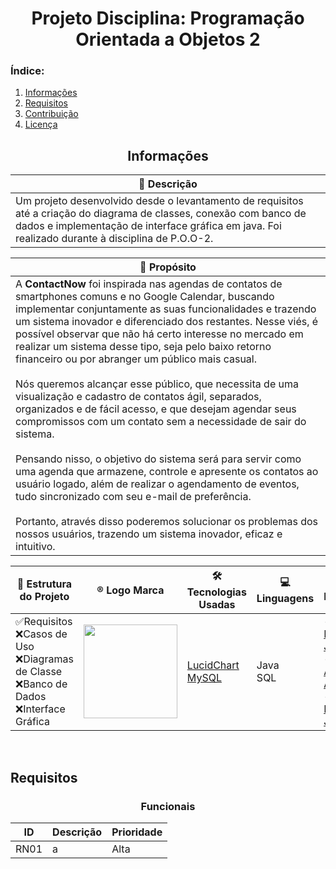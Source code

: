 <h1 align="center"> Projeto Disciplina: Programação Orientada a Objetos 2 </h1>

### **Índice:**

1. [Informações](#informações)
2. [Requisitos](#requisitos)
3. [Contribuição](#contribuição)
4. [Licença](#licença)

## <div align="center">Informações</div>
|📄 **Descrição**|
|-|
 |Um projeto desenvolvido desde o levantamento de requisitos até a criação do diagrama de classes, conexão com banco de dados e implementação de interface gráfica em java. Foi realizado durante à disciplina de P.O.O-2.|

|📌 **Propósito**|
|-|
|A **ContactNow** foi inspirada nas agendas de contatos de smartphones comuns e no Google Calendar, buscando implementar conjuntamente as suas funcionalidades e trazendo um sistema inovador e diferenciado dos restantes. Nesse viés, é possível observar que não há certo interesse no mercado em realizar um sistema desse tipo, seja pelo baixo retorno financeiro ou por abranger um público mais casual.<br><br> Nós queremos alcançar esse público, que necessita de uma visualização e cadastro de contatos ágil, separados, organizados e de fácil acesso, e que desejam agendar seus compromissos com um contato sem a necessidade de sair do sistema. <br><br> Pensando nisso, o objetivo do sistema será para servir como uma agenda que armazene, controle e apresente os contatos ao usuário logado, além de realizar o agendamento de eventos, tudo sincronizado com seu e-mail de preferência. <br><br> Portanto, através disso poderemos solucionar os problemas dos nossos usuários, trazendo um sistema inovador, eficaz e intuitivo.| 

|🚀 Estrutura do Projeto| ®️ Logo Marca| 🛠️ Tecnologias Usadas| 💻 Linguagens| 👥 Integrantes|
|-|-|-|-|-|
|✅Requisitos<br>❌Casos de Uso<br>❌Diagramas de Classe<br>❌Banco de Dados<br>❌Interface Gráfica|<img src="https://github.com/user-attachments/assets/ccfe242a-6647-4620-bbb7-0b8cb04bef61" width="150" height="150"/>| [LucidChart](www.lucidchart.com)<br>[MySQL](https://www.mysql.com/)| Java<br>SQL| - [Jocimar Borges Júnior](https://github.com/JocimarBJ)<br>- [Gustavo Alves de Aquino](https://github.com/)<br>- [Leonardo Pereira Jorge](https://github.com/)|
<br>

## Requisitos

### <div align="center">Funcionais</div>
|ID|Descrição|Prioridade|
|-|-|-|
|RN01|a|Alta|
